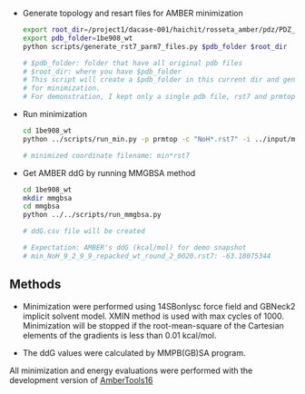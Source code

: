- Generate topology and resart files for AMBER minimization

    ```bash
    export root_dir=/project1/dacase-001/haichit/rosseta_amber/pdz/PDZ_ddG/results/refine/
    export pdb_folder=1be908_wt
    python scripts/generate_rst7_parm7_files.py $pdb_folder $root_dir

    # $pdb_folder: folder that have all original pdb files
    # $root_dir: where you have $pdb_folder 
    # This script will create a $pdb_folder in this current dir and generate AMBER's topology and restart files
    # for minimization.
    # For demonstration, I kept only a single pdb file, rst7 and prmtop in ./1be908_wt folder
    ```

- Run minimization
    
    ```bash
    cd 1be908_wt
    python ../scripts/run_min.py -p prmtop -c "NoH*.rst7" -i ../input/min.in

    # minimized coordinate filename: min*rst7
    ```

- Get AMBER ddG by running MMGBSA method
   
    ```bash
    cd 1be908_wt
    mkdir mmgbsa
    cd mmgbsa
    python ../../scripts/run_mmgbsa.py

    # ddG.csv file will be created

    # Expectation: AMBER's ddG (kcal/mol) for demo snapshot
    # min_NoH_9_2_9_9_repacked_wt_round_2_0020.rst7: -63.18075344
    ```

Methods
-------
- Minimization were performed using 14SBonlysc force field and GBNeck2 implicit solvent model.
XMIN method is used with max cycles of 1000. Minimization will be stopped if the root-mean-square
of the Cartesian elements of the gradients is less than 0.01 kcal/mol.

- The ddG values were calculated by MMPB(GB)SA program.

All minimization and energy evaluations were performed with the development version of [AmberTools16](
http://ambermd.org/AmberTools16-get.html)
